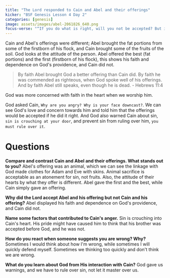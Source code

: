 ```yaml
---
title: "The Lord responded to Cain and Abel and their offerings"
kicker: "BSF Genesis Lesson 4 Day 2"
categories: [genesis]
image: assets/images/abel-2061826_640.png
focus-verse: "“If you do what is right, will you not be accepted? But if you do not do what is right, sin is crouching at your door; it desires to have you, but you must rule over it.” – Genesis 4:7"
---
```


Cain and Abel's offerings were different; Abel brought the fat portions from some of the firstborn of his flock, and Cain brought some of the fruits of the soil. God looks at the attitude of the person. Abel offered the best (fat portions) and the first (firstborn of his flock), this shows his faith and dependence on God's providence, and Cain did not.

> By faith Abel brought God a better offering than Cain did. By faith he was commended as righteous, when God spoke well of his offerings. And by faith Abel still speaks, even though he is dead. - Hebrews 11:4

God was more concerned with faith in the heart when we worship him.

God asked Cain, `Why are you angry? Why is your face downcast?`. We can see God's love and concern towards him and told him that the offerings would be accepted if he did it right. And God also warned Cain about sin, `sin is crouching at your door`, and prevent sin from ruling over him, `you must rule over it`.

# Questions

**Compare and contrast Cain and Abel and their offerings. What stands out to you?** Abel's offering was an animal, which we can see the linkage with God made clothes for Adam and Eve with skins. Animal sacrifice is acceptable as an atonement for sin, not fruits. Also, the attitude of their hearts by what they offer is different. Abel gave the first and the best, while Cain simply gave an offering.

**Why did the Lord accept Abel and his offering but not Cain and his offering?** Abel displayed his faith and dependence on God's providence, and Cain did not.

**Name some factors that contributed to Cain's anger.** Sin is crouching into Cain's heart. His pride might have caused him to think that his brother was accepted before God, and he was not.

**How do you react when someone suggests you are wrong? Why?** Sometimes I would think about how I'm wrong, while sometimes I will quickly defend myself. Sometimes we thinking too quickly and don't think we are wrong.

**What do you learn about God from His interaction with Cain?** God gave us warnings, and we have to rule over sin, not let it master over us.

